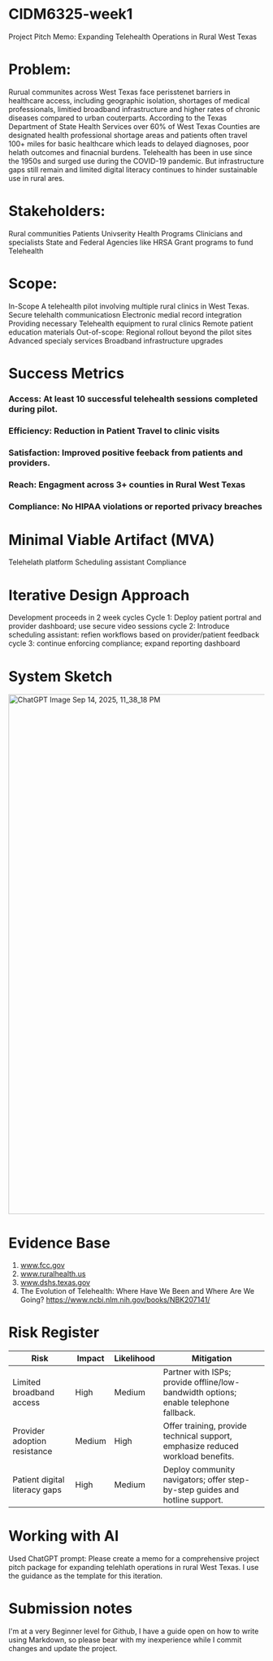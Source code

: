 # CIDM6325-week1
Project Pitch Memo: Expanding Telehealth Operations in Rural West Texas

# Problem:
Rurual communites across West Texas face perisstenet barriers in healthcare access, including geographic isolation, shortages of medical professionals, limitied broadband infrastructure and higher rates of chronic diseases compared to urban couterparts. According to the Texas Department of State Health Services over 60% of West Texas Counties are designated health professional shortage areas and patients often travel 100+ miles for basic healthcare which leads to delayed diagnoses, poor helath outcomes and finacnial burdens.
Telehealth has been in use since the 1950s and surged use during the COVID-19 pandemic. But infrastructure gaps still remain and limited digital literacy continues to hinder sustainable use in rural ares. 

# Stakeholders:
Rural communities
Patients
Univserity Health Programs
Clinicians and specialists
State and Federal Agencies like HRSA
Grant programs to fund Telehealth

# Scope:
In-Scope
A telehealth pilot involving multiple rural clinics in West Texas.
Secure telehalth communicatiosn
Electronic medial record integration
Providing necessary Telehealth equipment to rural clinics
Remote patient education materials
Out-of-scope:
Regional rollout beyond the pilot sites
Advanced specialy services
Broadband infrastructure upgrades

# Success Metrics
### Access: At least 10 successful telehealth sessions completed during pilot.
### Efficiency: Reduction in Patient Travel to clinic visits
### Satisfaction: Improved positive feeback from patients and providers. 
### Reach: Engagment across 3+ counties in Rural West Texas
### Compliance: No HIPAA violations or reported privacy breaches

# Minimal Viable Artifact (MVA)
Telehelath platform
Scheduling assistant
Compliance

# Iterative Design Approach
Development proceeds in 2 week cycles
Cycle 1: Deploy patient portral and provider dashboard; use secure video sessions
cycle 2: Introduce scheduling assistant: refien workflows based on provider/patient feedback
cycle 3: continue enforcing compliance; expand reporting dashboard

# System Sketch
<img width="1536" height="1024" alt="ChatGPT Image Sep 14, 2025, 11_38_18 PM" src="https://github.com/user-attachments/assets/61a939df-9473-42e7-9a45-05c33fd8cdc7" />


# Evidence Base
1. www.fcc.gov
2. www.ruralhealth.us
3. www.dshs.texas.gov
4. The Evolution of Telehealth: Where Have We Been and Where Are We Going? https://www.ncbi.nlm.nih.gov/books/NBK207141/

# Risk Register

| Risk                          | Impact | Likelihood | Mitigation                                                                           |
| ----------------------------- | ------ | ---------- | ------------------------------------------------------------------------------------ |
| Limited broadband access      | High   | Medium     | Partner with ISPs; provide offline/low-bandwidth options; enable telephone fallback. |
| Provider adoption resistance  | Medium | High       | Offer training, provide technical support, emphasize reduced workload benefits.      |
| Patient digital literacy gaps | High   | Medium     | Deploy community navigators; offer step-by-step guides and hotline support.          |


# Working with AI
Used ChatGPT prompt: Please create a memo for a comprehensive project pitch package for expanding telehlath operations in rural West Texas. I use the guidance as the template for this iteration.
# Submission notes
I'm at a very Beginner level for Github, I have a guide open on how to write using Markdown, so please bear with my inexperience while I commit changes and update the project.
